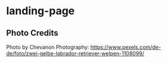 # landing-page

## Photo Credits 
Photo by Chevanon Photography: https://www.pexels.com/de-de/foto/zwei-gelbe-labrador-retriever-welpen-1108099/